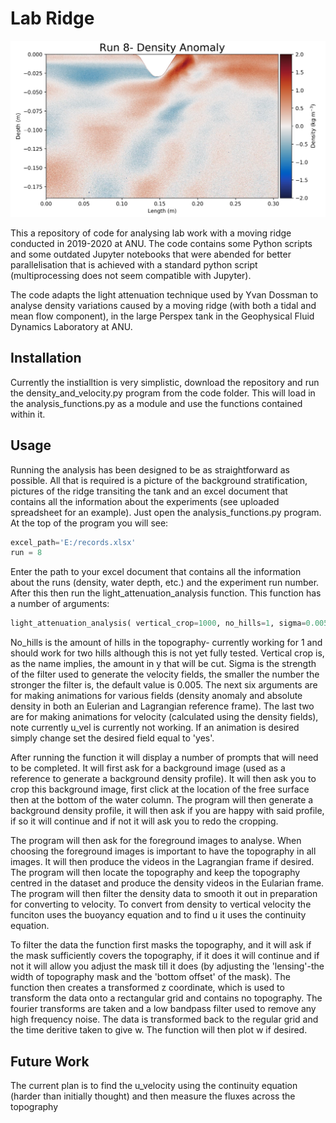 # Lab Ridge
![Density Anomaly](Pictures/thecapture.PNG)

This a repository of code for analysing lab work with a moving ridge conducted in 2019-2020 at ANU. The code contains some Python scripts and some outdated Jupyter notebooks that were abended for better parallelisation that is achieved with a standard python script (multiprocessing does not seem compatible with Jupyter). 

The code adapts the light attenuation technique used by Yvan Dossman to analyse density variations caused by a moving ridge (with both a tidal and mean flow component), in the large Perspex tank in the Geophysical Fluid Dynamics Laboratory at ANU.

## Installation

Currently the instialltion is very simplistic, download the repository and run the density_and_velocity.py program from the code folder. This will load in the analysis_functions.py as a module and use the functions contained within it. 

## Usage

Running the analysis has been designed to be as straightforward as possible. All that is required is a picture of the background stratification, pictures of the ridge transiting the tank and an excel document that contains all the information about the experiments (see uploaded spreadsheet for an example). Just open the analysis_functions.py program. At the top of the program you will see:

```python
excel_path='E:/records.xlsx'
run = 8 
```

Enter the path to your excel document that contains all the information about the runs (density, water depth, etc.) and the experiment run number. After this then run the light_attenuation_analysis function. This function has a number of arguments:

```python
light_attenuation_analysis( vertical_crop=1000, no_hills=1, sigma=0.005, moving_anom = 'no', moving_abs = 'no', fixed_anom = 'no', fixed_abs = 'no', w_vel = 'no', u_vel = 'no')
```
No_hills is the amount of hills in the topography- currently working for 1 and should work for two hills although this is not yet fully tested. Vertical crop is, as the name implies, the amount in y that will be cut. Sigma is the strength of the filter used to generate the velocity fields, the smaller the number the stronger the filter is, the default value is 0.005. The next six arguments are for making animations for various fields (density anomaly and absolute density in both an Eulerian and Lagrangian reference frame). The last two are for making animations for velocity (calculated using the density fields), note currently u_vel is currently not working. If an animation is desired simply change set the desired field equal to 'yes'.

After running the function it will display a number of prompts that will need to be completed. It will first ask for a background image (used as a reference to generate a background density profile). It will then ask you to crop this background image, first click at the location of the free surface then at the bottom of the water column. The program will then generate a background density profile, it will then ask if you are happy with said profile, if so it will continue and if not it will ask you to redo the cropping. 

The program will then ask for the foreground images to analyse. When choosing the foreground images is important to have the topography in all images. It will then produce the videos in the Lagrangian frame if desired. The program will then locate the topography and keep the topography centred in the dataset and produce the density videos in the Eularian frame. The program will then filter the density data to smooth it out in preparation for converting to velocity. To convert from density to vertical velocity the funciton uses the buoyancy equation and to find u it uses the continuity equation. 

To filter the data the function first masks the topography, and it will ask if the mask sufficiently covers the topography, if it does it will continue and if not it will allow you adjust the mask till it does (by adjusting the 'lensing'-the width of topography mask and the 'bottom offset' of the mask). The function then creates a transformed z coordinate, which is used to transform the data onto a rectangular grid and contains no topography. The fourier transforms are taken and a low bandpass filter used to remove any high frequency noise. The data is transformed back to the regular grid and the time deritive taken to give w. The function will then plot w if desired. 

## Future Work

The current plan is to find the u_velocity using the continuity equation (harder than initially thought) and then measure the fluxes across the topography

